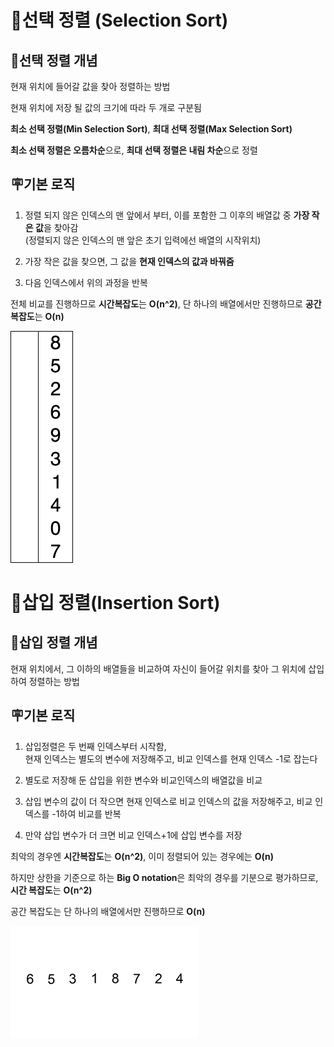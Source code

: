 # 🔑선택 정렬 (Selection Sort)



## 🎇선택 정렬 개념
현재 위치에 들어갈 값을 찾아 정렬하는 방법  

현재 위치에 저장 될 값의 크기에 따라 두 개로 구분됨  

**최소 선택 정렬(Min Selection Sort)**, **최대 선택 정렬(Max Selection Sort)**  

**최소 선택 정렬은 오름차순**으로, **최대 선택 정렬은 내림 차순**으로 정렬  

## 🪧기본 로직

1. 정렬 되지 않은 인덱스의 맨 앞에서 부터, 이를 포함한 그 이후의 배열값 중 **가장 작은 값**을 찾아감  
(정렬되지 않은 인덱스의 맨 앞은 초기 입력에선 배열의 시작위치)  

2. 가장 작은 값을 찾으면, 그 값을 **현재 인덱스의 값과 바꿔줌**  

3. 다음 인덱스에서 위의 과정을 반복  

전체 비교를 진행하므로 **시간복잡도**는 **O(n^2)**, 단 하나의 배열에서만 진행하므로 **공간복잡도**는 **O(n)**  

![](./img/selection.gif)  


# 🔑삽입 정렬(Insertion Sort)



## 🎇삽입 정렬 개념
현재 위치에서, 그 이하의 배열들을 비교하여 자신이 들어갈 위치를 찾아 그 위치에 삽입하여 정렬하는 방법  

## 🪧기본 로직

1. 삽입정렬은 두 번째 인덱스부터 시작함,  
현재 인덱스는 별도의 변수에 저장해주고, 비교 인덱스를 현재 인덱스 -1로 잡는다  

2. 별도로 저장해 둔 삽입을 위한 변수와 비교인덱스의 배열값을 비교  

3. 삽입 변수의 값이 더 작으면 현재 인덱스로 비교 인덱스의 값을 저장해주고, 비교 인덱스를 -1하여 비교를 반복  

4. 만약 삽입 변수가 더 크면 비교 인덱스+1에 삽입 변수를 저장  

최악의 경우엔 **시간복잡도**는 **O(n^2)**, 이미 정렬되어 있는 경우에는 **O(n)**  

하지만 상한을 기준으로 하는 **Big O notation**은 최악의 경우를 기분으로 평가하므로, **시간 복잡도**는 **O(n^2)**  

공간 복잡도는 단 하나의 배열에서만 진행하므로 **O(n)**  

![](./img/insertion.gif)  


